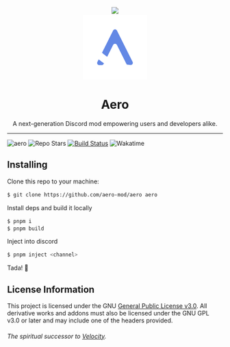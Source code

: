 <div align="center">
    <a href="https://discord.gg/5DbMYB34Fz">
        <img src="https://img.shields.io/badge/Join_the_Discord-blue?style=for-the-badge&color=%235965F2" />
    </a>
</div>

<div align="center">
    <img src="./assets/Transparent.png" width="150px" height="150px" alt="Aero Logo" />
    <h1>Aero</h1>
    A next-generation Discord mod empowering users and developers alike.
</div>

---
![aero](https://img.shields.io/badge/-aero-blue?style=flat-square&color=%236B87DE)
![Repo Stars](https://img.shields.io/github/stars/aero-mod/aero?style=flat-square&color=%236B87DE)
[![Build Status](https://img.shields.io/github/actions/workflow/status/aero-mod/aero/build?style=flat-square&color=%236B87DE)](https://github.com/aero-mod/aero/releases/tag/development)
![Wakatime](https://wakatime.com/badge/user/00c7afe5-77ae-4122-9969-8fa677814618/project/4a921a8c-f97e-4fe3-9804-9b18ed5c3c4a.svg?style=flat-square)

## Installing

Clone this repo to your machine:
```bash
$ git clone https://github.com/aero-mod/aero aero
```

Install deps and build it locally
```bash
$ pnpm i
$ pnpm build
```

Inject into discord
```bash
$ pnpm inject <channel>
```

Tada! 🎉

## License Information

This project is licensed under the GNU [General Public License v3.0](https://www.gnu.org/licenses/). All derivative works and addons must also be licensed under the GNU GPL v3.0 or later and may include one of the headers provided.


###### The spiritual successor to [Velocity](https://github.com/Velocity-Discord/Velocity).
